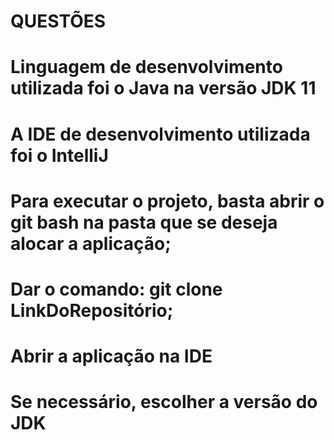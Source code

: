 # QUESTÕES

# Linguagem de desenvolvimento utilizada foi o Java na versão JDK 11
# A IDE de desenvolvimento utilizada foi o IntelliJ



# Para executar o projeto, basta abrir o git bash na pasta que se deseja alocar a aplicação;
# Dar o comando: git clone LinkDoRepositório;
# Abrir a aplicação na IDE
# Se necessário, escolher a versão do JDK
